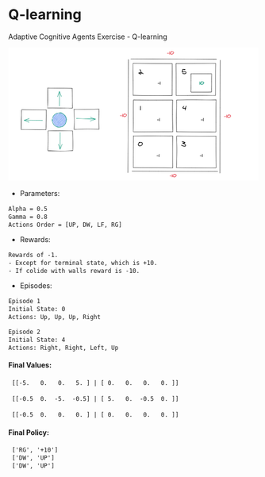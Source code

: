 # Q-learning
Adaptive Cognitive Agents Exercise - Q-learning

![alt text](./env.png)

- Parameters:
```
Alpha = 0.5
Gamma = 0.8
Actions Order = [UP, DW, LF, RG]
```
- Rewards:
```
Rewards of -1.
- Except for terminal state, which is +10.
- If colide with walls reward is -10.
```
- Episodes:
```
Episode 1
Initial State: 0
Actions: Up, Up, Up, Right
```
```
Episode 2
Initial State: 4
Actions: Right, Right, Left, Up
```
#### Final Values:
```
 [[-5.   0.   0.   5. ] | [ 0.   0.   0.   0. ]]

 [[-0.5  0.  -5.  -0.5] | [ 5.   0.  -0.5  0. ]]

 [[-0.5  0.   0.   0. ] | [ 0.   0.   0.   0. ]]
```


#### Final Policy:
```
 ['RG', '+10'] 
 ['DW', 'UP'] 
 ['DW', 'UP']
```
